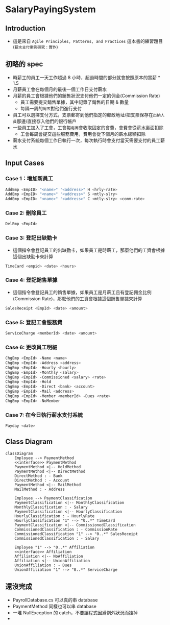 # SalaryPayingSystem
## Introduction
- 這是來自 `Agile Principles, Patterns, and Practices` 這本書的練習題目 (`薪水支付案例研究：實作`)
## 初略的 spec
- 時薪工的員工一天工作超過 8 小時，超過時間的部分就會按照原本的實薪 * 1.5
- 月薪員工會在每個月的最後一個工作日支付薪水
- 月薪的員工會根據他們的銷售狀況支付他們一定的佣金(Commission Rate)
  - 員工需要提交銷售單據，其中記錄了銷售的日期 & 數量
  - 每隔一周的`周五`對他們進行支付
- 員工可以選擇支付方式，支票郵寄到他們指定的郵政地址/把支票保存在`出納人員`那邊/直接存入他們的銀行帳戶
- 一些員工加入了工會，工會每`每周`會收取固定的會費，會費會從薪水裏面扣除
  - 工會每周會提交這些服務費用，費用會從下個月的薪水總額扣除
- 薪水支付系統每個工作日執行一次，每次執行時會支付當天需要支付的員工薪水

## Input Cases
### Case 1：增加新員工
``` bash
AddEmp <EmpID> "<name>" "<address>" H <hrly-rate>
AddEmp <EmpID> "<name>" "<address>" S <mtly-slry>
AddEmp <EmpID> "<name>" "<address>" C <mtly-slry> <comm-rate>
```

### Case 2: 刪除員工
``` bash
DelEmp <EmpId>
```

### Case 3: 登記出缺勤卡
- 這個指令會登記員工的出缺勤卡，如果員工是時薪工，那麼他們的工資會根據這個出缺勤卡來計算
``` bash
TimeCard <empid> <date> <hours>
```

### Case 4: 登記銷售單據
- 這個指令會登記員工的銷售單據，如果員工是月薪工且有登記佣金比例(Commission Rate)，那麼他們的工資會根據這個銷售單據來計算
``` bash
SalesReceipt <EmpId> <date> <amount>
```

### Case 5: 登記工會服務費
``` bash
ServiceCharge <memberId> <date> <amount>
```

### Case 6: 更改員工明細
```  bash
ChgEmp <EmpId> -Name <name>
ChgEmp <EmpId> -Address <address>
ChgEmp <EmpId> -Hourly <hourly>
ChgEmp <EmpId> -Monthly <salary>
ChgEmp <EmpId> -Commissioned <salary> <rate>
ChgEmp <EmpId> -Hold
ChgEmp <EmpId> -Direct <bank> <account>
ChgEmp <EmpId> -Mail <address>
ChgEmp <EmpId> -Member <memberId> -Dues <rate>
ChgEmp <EmpId> -NoMember
```

### Case 7: 在今日執行薪水支付系統
``` bash
Payday <date>
```

## Class Diagram
``` mermaid
classDiagram
    Employee --> PaymentMethod
    <<interface>> PaymentMethod
    PaymentMethod <|-- HoldMethod
    PaymentMethod <|-- DirectMethod
    DirectMethod : - Bank
    DirectMethod : - Account
    PaymentMethod <|-- MailMethod
    MailMethod : - Address
    
    Employee --> PaymentClassification 
    PaymentClassification <|-- MonthlyClassification
    MonthlyClassification : - Salary
    PaymentClassification <|-- HourlyClassification
    HourlyClassification : - HourlyRate
    HourlyClassification "1" --> "0..*" TimeCard
    PaymentClassification <|-- CommissionedClassification
    CommissionedClassification : - CommissionRate
    CommissionedClassification "1" --> "0..*" SalesReceipt
    CommissionedClassification : - Salary
    
    Employee "1" --> "0..*" Affiliation
    <<interface>> Affiliation
    Affiliation <|-- NoAffiliation
    Affiliation <|-- UnionAffiliation
    UnionAffiliation : - Dues
    UnionAffiliation "1" --> "0..*" ServiceCharge
```


## 還沒完成
- PayrollDatabase.cs 可以真的串 database
- PaymentMethod 同樣也可以串 database
- 一堆 NullException 的 catch，不要讓程式因爲例外狀況而挂掉
- 